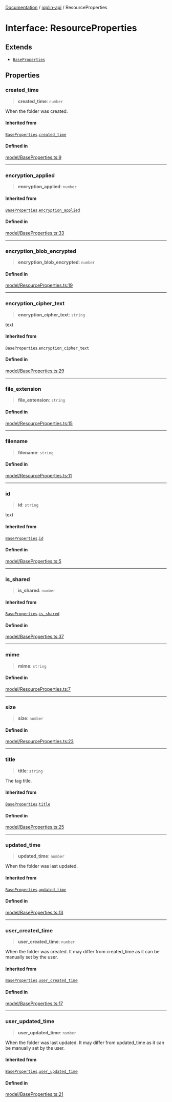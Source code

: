 [Documentation](../../packages.md) / [joplin-api](../index.md) / ResourceProperties

# Interface: ResourceProperties

## Extends

- [`BaseProperties`](BaseProperties.md)

## Properties

### created_time

> **created_time**: `number`

When the folder was created.

#### Inherited from

[`BaseProperties`](BaseProperties.md).[`created_time`](BaseProperties.md#created-time)

#### Defined in

[model/BaseProperties.ts:9](https://github.com/rxliuli/joplin-utils/blob/485409801cf7c952cfefe9e29020115fe6abec36/packages/joplin-api/src/model/BaseProperties.ts#L9)

---

### encryption_applied

> **encryption_applied**: `number`

#### Inherited from

[`BaseProperties`](BaseProperties.md).[`encryption_applied`](BaseProperties.md#encryption-applied)

#### Defined in

[model/BaseProperties.ts:33](https://github.com/rxliuli/joplin-utils/blob/485409801cf7c952cfefe9e29020115fe6abec36/packages/joplin-api/src/model/BaseProperties.ts#L33)

---

### encryption_blob_encrypted

> **encryption_blob_encrypted**: `number`

#### Defined in

[model/ResourceProperties.ts:19](https://github.com/rxliuli/joplin-utils/blob/485409801cf7c952cfefe9e29020115fe6abec36/packages/joplin-api/src/model/ResourceProperties.ts#L19)

---

### encryption_cipher_text

> **encryption_cipher_text**: `string`

text

#### Inherited from

[`BaseProperties`](BaseProperties.md).[`encryption_cipher_text`](BaseProperties.md#encryption-cipher-text)

#### Defined in

[model/BaseProperties.ts:29](https://github.com/rxliuli/joplin-utils/blob/485409801cf7c952cfefe9e29020115fe6abec36/packages/joplin-api/src/model/BaseProperties.ts#L29)

---

### file_extension

> **file_extension**: `string`

#### Defined in

[model/ResourceProperties.ts:15](https://github.com/rxliuli/joplin-utils/blob/485409801cf7c952cfefe9e29020115fe6abec36/packages/joplin-api/src/model/ResourceProperties.ts#L15)

---

### filename

> **filename**: `string`

#### Defined in

[model/ResourceProperties.ts:11](https://github.com/rxliuli/joplin-utils/blob/485409801cf7c952cfefe9e29020115fe6abec36/packages/joplin-api/src/model/ResourceProperties.ts#L11)

---

### id

> **id**: `string`

text

#### Inherited from

[`BaseProperties`](BaseProperties.md).[`id`](BaseProperties.md#id)

#### Defined in

[model/BaseProperties.ts:5](https://github.com/rxliuli/joplin-utils/blob/485409801cf7c952cfefe9e29020115fe6abec36/packages/joplin-api/src/model/BaseProperties.ts#L5)

---

### is_shared

> **is_shared**: `number`

#### Inherited from

[`BaseProperties`](BaseProperties.md).[`is_shared`](BaseProperties.md#is-shared)

#### Defined in

[model/BaseProperties.ts:37](https://github.com/rxliuli/joplin-utils/blob/485409801cf7c952cfefe9e29020115fe6abec36/packages/joplin-api/src/model/BaseProperties.ts#L37)

---

### mime

> **mime**: `string`

#### Defined in

[model/ResourceProperties.ts:7](https://github.com/rxliuli/joplin-utils/blob/485409801cf7c952cfefe9e29020115fe6abec36/packages/joplin-api/src/model/ResourceProperties.ts#L7)

---

### size

> **size**: `number`

#### Defined in

[model/ResourceProperties.ts:23](https://github.com/rxliuli/joplin-utils/blob/485409801cf7c952cfefe9e29020115fe6abec36/packages/joplin-api/src/model/ResourceProperties.ts#L23)

---

### title

> **title**: `string`

The tag title.

#### Inherited from

[`BaseProperties`](BaseProperties.md).[`title`](BaseProperties.md#title)

#### Defined in

[model/BaseProperties.ts:25](https://github.com/rxliuli/joplin-utils/blob/485409801cf7c952cfefe9e29020115fe6abec36/packages/joplin-api/src/model/BaseProperties.ts#L25)

---

### updated_time

> **updated_time**: `number`

When the folder was last updated.

#### Inherited from

[`BaseProperties`](BaseProperties.md).[`updated_time`](BaseProperties.md#updated-time)

#### Defined in

[model/BaseProperties.ts:13](https://github.com/rxliuli/joplin-utils/blob/485409801cf7c952cfefe9e29020115fe6abec36/packages/joplin-api/src/model/BaseProperties.ts#L13)

---

### user_created_time

> **user_created_time**: `number`

When the folder was created. It may differ from created_time as it can be manually set by the user.

#### Inherited from

[`BaseProperties`](BaseProperties.md).[`user_created_time`](BaseProperties.md#user-created-time)

#### Defined in

[model/BaseProperties.ts:17](https://github.com/rxliuli/joplin-utils/blob/485409801cf7c952cfefe9e29020115fe6abec36/packages/joplin-api/src/model/BaseProperties.ts#L17)

---

### user_updated_time

> **user_updated_time**: `number`

When the folder was last updated. It may differ from updated_time as it can be manually set by the user.

#### Inherited from

[`BaseProperties`](BaseProperties.md).[`user_updated_time`](BaseProperties.md#user-updated-time)

#### Defined in

[model/BaseProperties.ts:21](https://github.com/rxliuli/joplin-utils/blob/485409801cf7c952cfefe9e29020115fe6abec36/packages/joplin-api/src/model/BaseProperties.ts#L21)
